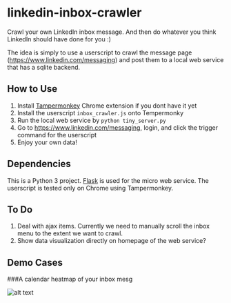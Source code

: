 # linkedin-inbox-crawler

Crawl your own LinkedIn inbox message.
And then do whatever you think LinkedIn should have done for you :)

The idea is simply to use a userscript to crawl the message page (https://www.linkedin.com/messaging) and post them to a local web service that has a sqlite backend.

## How to Use

1. Install [Tampermonkey](https://tampermonkey.net/) Chrome extension if you dont have it yet
2. Install the userscript `inbox_crawler.js` onto Tempermonky
3. Run the local web service by `python tiny_server.py`
4. Go to https://www.linkedin.com/messaging, login, and click the trigger command for the userscript
5. Enjoy your own data!

## Dependencies

This is a Python 3 project. 
[Flask](http://flask.pocoo.org/) is used for the micro web service.
The userscript is tested only on Chrome using Tampermonkey.

## To Do

1. Deal with ajax items. Currently we need to manually scroll the inbox menu to the extent we want to crawl.
2. Show data visualization directly on homepage of the web service?

## Demo Cases
###A calendar heatmap of your inbox mesg

![alt text](https://github.com/everdark/linkedin-inbox-crawler/blob/master/statia/calendar_heatmap.png')
